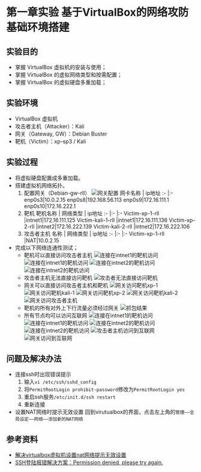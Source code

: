 # 第一章实验 基于VirtualBox的网络攻防基础环境搭建
## 实验目的
- 掌握 VirtualBox 虚拟机的安装与使用；
- 掌握 VirtualBox 的虚拟网络类型和按需配置；
- 掌握 VirtualBox 的虚拟硬盘多重加载；
## 实验环境
- VirtualBox 虚拟机
- 攻击者主机（Attacker）：Kali 
- 网关（Gateway, GW）：Debian Buster
- 靶机（Victim）：xp-sp3 / Kali
## 实验过程
- 将虚拟硬盘配置成多重加载。
- 搭建虚拟机网络拓扑。
  1. 配置网关（Debian-gw-rll）
      ![网关配置](./img/网关配置.png)
      网卡名称 | ip地址 
      :-    |:-
      enp0s3|10.0.2.15
      enp0s8|192.168.56.113
      enp0s9|172.16.111.1
      enp0s10|172.16.222.1
  2. 靶机
      靶机名称 | 网络类型 | ip地址
      :-      |:-       |:-
      Victim-xp-1-rll |intnet1|172.16.111.125
      Victim-kali-1-rll |intnet1|172.16.111.136
      Victim-xp-2-rll |intnet2|172.16.222.139
      Victim-kali-2-rll |intnet2|172.16.222.106 
  3. 攻击者主机
      名称 | 网络类型 | ip地址
      :-      |:-       |:-
      Victim-xp-1-rll |NAT|10.0.2.15
- 完成以下网络连通性测试；
  - 靶机可以直接访问攻击者主机
    ![连接在intnet1的靶机访问](./img/xp-1连接到攻击者主机.png)
    ![连接在intnet1的靶机访问](./img/kali-1连接到攻击者主机.png)
    ![连接在intnet2的靶机访问](./img/xp-2连接到攻击者主机.png)
    ![连接在intnet2的靶机访问](./img/kali-2连接到攻击者主机.png)
  - 攻击者主机无法直接访问靶机
    ![攻击者无法直接访问靶机](./img/攻击者主机无法访问靶机.png)
  - 网关可以直接访问攻击者主机和靶机
    ![网关访问靶机xp-1](./img/网关访问靶机xp-1.png)
    ![网关访问靶机kali-1](./img/网关访问靶机kali-1.png)
    ![网关访问靶机xp-2](./img/网关访问靶机xp-2.png)
    ![网关访问靶机kali-2](./img/网关访问靶机kali-2.png)
    ![网关访问攻击者主机](./img/网关访问攻击者主机.png)
  - 靶机的所有对外上下行流量必须经过网关
    ![抓包结果](./img/抓包.png)
  - 所有节点均可以访问互联网
    ![连接在intnet1的靶机访问](./img/xp-1连接到互联网.png)
    ![连接在intnet1的靶机访问](./img/kali-1连接到互联网.png)
    ![连接在intnet2的靶机访问](./img/xp-2连接到互联网.png)
    ![连接在intnet2的靶机访问](./img/kali-2连接到互联网.png)
    ![攻击者主机访问到互联网](./img/攻击者主机访问到互联网.png)
    ![网关访问到互联网](./img/网关访问到互联网.png)
## 问题及解决办法
- 连接ssh时出现错误提示
  1. 输入`vi /etc/ssh/sshd_config`
  2. 将`PermitRootLogin prohibit-password`修改为`PermitRootLogin yes` 
  3. 重启ssh服务`/etc/init.d/ssh restart`
  4. 重新连接
- 设置NAT网络时提示无效设置
  回到virutualbox的界面，点击左上角的`管理——全局设定——网络——添加新的NAT网络`
## 参考资料
- [解决virtualbox虚拟机设置nat网络提示无效设置](https://jingyan.baidu.com/article/a3f121e4850c98fc9052bb97.html)
- [SSH登陆报错解决方案：Permission denied, please try again.](https://blog.csdn.net/weixin_44623010/article/details/105556481)
